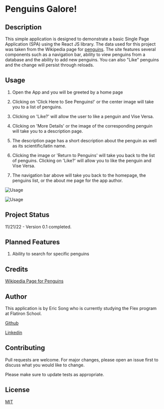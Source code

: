 # Penguins Galore!

## Description

This simple application is designed to demonstrate a basic Single Page Application (SPA) using the React JS library. The data used for this project was taken from the Wikipedia page for [penguins](https://en.wikipedia.org/wiki/Penguin). The site features several components such as a navigation bar, ability to view penguins from a database and the ability to add new penguins. You can also "Like" penguins and the change will persist through reloads.

## Usage

1. Open the App and you will be greeted by a home page

2. Clicking on 'Click Here to See Penguins!' or the center image will take you to a list of penguins.

3. Clicking on 'Like?' will allow the user to like a penguin and Vise Versa. 

4. Clicking on 'More Details' or the image of the corresponding penguin will take you to a description page.

5. The description page has a short description about the penguin as well as its scientific/latin name.

6. Clicking the image or 'Return to Penguins' will take you back to the list of penguins. Clicking on 'Like?' will allow you to like the penguin and Vise Versa.

7. The navigation bar above will take you back to the homepage, the penguins list, or the about me page for the app author.

![Usage](./src/images/penguinsgalore1.gif)

![Usage](./src/images/penguinsgalore2.gif)


## Project Status

11/21/22 - Version 0.1 completed.

## Planned Features

1. Ability to search for specific penguins

## Credits  

[Wikipedia Page for Penguins](https://en.wikipedia.org/wiki/Penguin )

## Author

This application is by Eric Song who is currently studying the Flex program at Flatiron School.

[Github](https://github.com/ericksong91)

[Linkedin](https://www.linkedin.com/in/eric-song-45597062)


## Contributing 
Pull requests are welcome. For major changes, please open an issue first to discuss what you would like to change.

Please make sure to update tests as appropriate.

## License
[MIT](https://choosealicense.com/licenses/mit/)